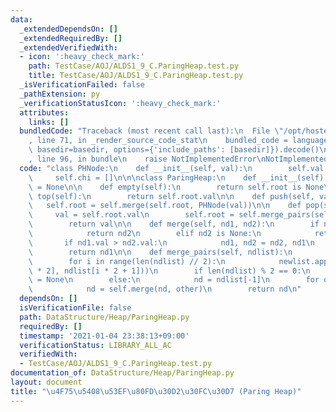 ```yaml
---
data:
  _extendedDependsOn: []
  _extendedRequiredBy: []
  _extendedVerifiedWith:
  - icon: ':heavy_check_mark:'
    path: TestCase/AOJ/ALDS1_9_C.ParingHeap.test.py
    title: TestCase/AOJ/ALDS1_9_C.ParingHeap.test.py
  _isVerificationFailed: false
  _pathExtension: py
  _verificationStatusIcon: ':heavy_check_mark:'
  attributes:
    links: []
  bundledCode: "Traceback (most recent call last):\n  File \"/opt/hostedtoolcache/Python/3.9.2/x64/lib/python3.9/site-packages/onlinejudge_verify/documentation/build.py\"\
    , line 71, in _render_source_code_stat\n    bundled_code = language.bundle(stat.path,\
    \ basedir=basedir, options={'include_paths': [basedir]}).decode()\n  File \"/opt/hostedtoolcache/Python/3.9.2/x64/lib/python3.9/site-packages/onlinejudge_verify/languages/python.py\"\
    , line 96, in bundle\n    raise NotImplementedError\nNotImplementedError\n"
  code: "class PHNode:\n    def __init__(self, val):\n        self.val = val\n   \
    \     self.chi = []\n\n\nclass ParingHeap:\n    def __init__(self):\n        self.root\
    \ = None\n\n    def empty(self):\n        return self.root is None\n\n    def\
    \ top(self):\n        return self.root.val\n\n    def push(self, val):\n     \
    \   self.root = self.merge(self.root, PHNode(val))\n\n    def pop(self):\n   \
    \     val = self.root.val\n        self.root = self.merge_pairs(self.root.chi)\n\
    \        return val\n\n    def merge(self, nd1, nd2):\n        if nd1 is None:\n\
    \            return nd2\n        elif nd2 is None:\n            return nd1\n \
    \       if nd1.val > nd2.val:\n            nd1, nd2 = nd2, nd1\n        nd1.chi.append(nd2)\n\
    \        return nd1\n\n    def merge_pairs(self, ndlist):\n        newlist = []\n\
    \        for i in range(len(ndlist) // 2):\n            newlist.append(self.merge(ndlist[i\
    \ * 2], ndlist[i * 2 + 1]))\n        if len(ndlist) % 2 == 0:\n            nd\
    \ = None\n        else:\n            nd = ndlist[-1]\n        for other in newlist:\n\
    \            nd = self.merge(nd, other)\n        return nd\n"
  dependsOn: []
  isVerificationFile: false
  path: DataStructure/Heap/ParingHeap.py
  requiredBy: []
  timestamp: '2021-01-04 23:38:13+09:00'
  verificationStatus: LIBRARY_ALL_AC
  verifiedWith:
  - TestCase/AOJ/ALDS1_9_C.ParingHeap.test.py
documentation_of: DataStructure/Heap/ParingHeap.py
layout: document
title: "\u4F75\u5408\u53EF\u80FD\u30D2\u30FC\u30D7 (Paring Heap)"
---
```

